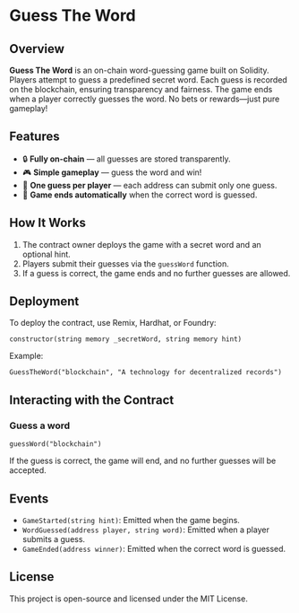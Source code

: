 # Guess The Word

## Overview
**Guess The Word** is an on-chain word-guessing game built on Solidity. Players attempt to guess a predefined secret word. Each guess is recorded on the blockchain, ensuring transparency and fairness. The game ends when a player correctly guesses the word. No bets or rewards—just pure gameplay!

## Features
- 🔒 **Fully on-chain** — all guesses are stored transparently.
- 🎮 **Simple gameplay** — guess the word and win!
- 👤 **One guess per player** — each address can submit only one guess.
- 🛑 **Game ends automatically** when the correct word is guessed.  

## How It Works
1. The contract owner deploys the game with a secret word and an optional hint.
2. Players submit their guesses via the `guessWord` function. 
3. If a guess is correct, the game ends and no further guesses are allowed.   

## Deployment
To deploy the contract, use Remix, Hardhat, or Foundry:   
```solidity
constructor(string memory _secretWord, string memory hint)
```
Example:
```solidity
GuessTheWord("blockchain", "A technology for decentralized records")
```

## Interacting with the Contract
### Guess a word
```solidity
guessWord("blockchain")
```
If the guess is correct, the game will end, and no further guesses will be accepted.

## Events
- `GameStarted(string hint)`: Emitted when the game begins.
- `WordGuessed(address player, string word)`: Emitted when a player submits a guess.
- `GameEnded(address winner)`: Emitted when the correct word is guessed.

## License
This project is open-source and licensed under the MIT License.
